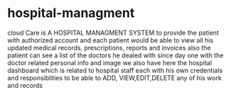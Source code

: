 # hospital-managment
cloud Care is A HOSPITAL MANAGMENT SYSTEM to provide the patient with authorized account and each patient would be able to view all his updated medical records, prescriptions, reports and invoices 
also the patient can see a list of the doctors he dealed with since day one with the doctor related personal info and image 
we also have here the hospital dashboard which is related to hospital staff each with his own credentials and responsiblities to be able to ADD, VIEW,EDIT,DELETE any of his work and records 
